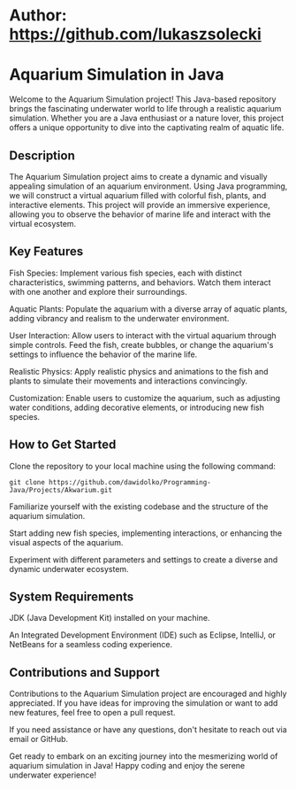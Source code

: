 # Author: https://github.com/lukaszsolecki
# Aquarium Simulation in Java

Welcome to the Aquarium Simulation project! This Java-based repository brings the fascinating underwater world to life through a realistic aquarium simulation. Whether you are a Java enthusiast or a nature lover, this project offers a unique opportunity to dive into the captivating realm of aquatic life.

## Description
The Aquarium Simulation project aims to create a dynamic and visually appealing simulation of an aquarium environment. Using Java programming, we will construct a virtual aquarium filled with colorful fish, plants, and interactive elements. This project will provide an immersive experience, allowing you to observe the behavior of marine life and interact with the virtual ecosystem.

## Key Features
Fish Species: Implement various fish species, each with distinct characteristics, swimming patterns, and behaviors. Watch them interact with one another and explore their surroundings.

Aquatic Plants: Populate the aquarium with a diverse array of aquatic plants, adding vibrancy and realism to the underwater environment.

User Interaction: Allow users to interact with the virtual aquarium through simple controls. Feed the fish, create bubbles, or change the aquarium's settings to influence the behavior of the marine life.

Realistic Physics: Apply realistic physics and animations to the fish and plants to simulate their movements and interactions convincingly.

Customization: Enable users to customize the aquarium, such as adjusting water conditions, adding decorative elements, or introducing new fish species.

## How to Get Started
Clone the repository to your local machine using the following command:
```
git clone https://github.com/dawidolko/Programming-Java/Projects/Akwarium.git
```
Familiarize yourself with the existing codebase and the structure of the aquarium simulation.

Start adding new fish species, implementing interactions, or enhancing the visual aspects of the aquarium.

Experiment with different parameters and settings to create a diverse and dynamic underwater ecosystem.

## System Requirements
JDK (Java Development Kit) installed on your machine.

An Integrated Development Environment (IDE) such as Eclipse, IntelliJ, or NetBeans for a seamless coding experience.

## Contributions and Support
Contributions to the Aquarium Simulation project are encouraged and highly appreciated. If you have ideas for improving the simulation or want to add new features, feel free to open a pull request.

If you need assistance or have any questions, don't hesitate to reach out via email or GitHub.

Get ready to embark on an exciting journey into the mesmerizing world of aquarium simulation in Java! Happy coding and enjoy the serene underwater experience!
